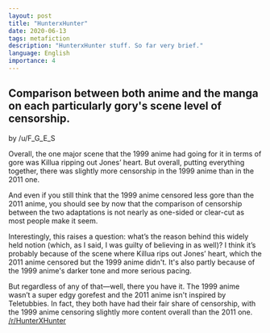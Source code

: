 ```yaml
---
layout: post
title: "HunterxHunter"
date: 2020-06-13
tags: metafiction
description: "HunterxHunter stuff. So far very brief."
language: English
importance: 4
---
```


## Comparison between both anime and the manga on each particularly gory's scene level of censorship.

by /u/F\_G\_E\_S

Overall, the one major scene that the 1999 anime had going for it in terms of gore was Killua ripping out Jones’ heart. But overall, putting everything together, there was slightly more censorship in the 1999 anime than in the 2011 one.

And even if you still think that the 1999 anime censored less gore than the 2011 anime, you should see by now that the comparison of censorship between the two adaptations is not nearly as one-sided or clear-cut as most people make it seem.

Interestingly, this raises a question: what’s the reason behind this widely held notion (which, as I said, I was guilty of believing in as well)? I think it’s probably because of the scene where Killua rips out Jones’ heart, which the 2011 anime censored but the 1999 anime didn't. It's also partly because of the 1999 anime's darker tone and more serious pacing.

But regardless of any of that—well, there you have it. The 1999 anime wasn’t a super edgy gorefest and the 2011 anime isn't inspired by Teletubbies. In fact, they both have had their fair share of censorship, with the 1999 anime censoring slightly more content overall than the 2011 one.
[/r/HunterXHunter](https://www.reddit.com/r/HunterXHunter/comments/1rxhwh/)
